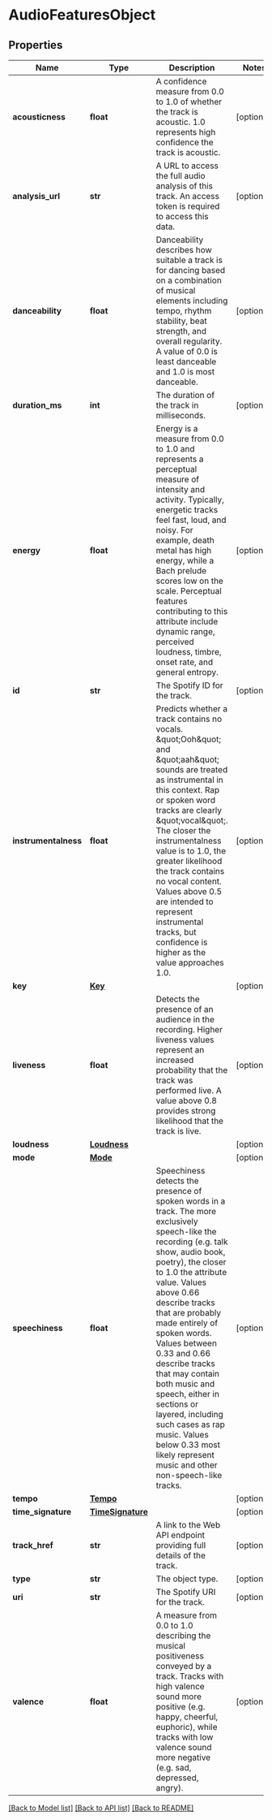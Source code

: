 # AudioFeaturesObject

## Properties
Name | Type | Description | Notes
------------ | ------------- | ------------- | -------------
**acousticness** | **float** | A confidence measure from 0.0 to 1.0 of whether the track is acoustic. 1.0 represents high confidence the track is acoustic.  | [optional] 
**analysis_url** | **str** | A URL to access the full audio analysis of this track. An access token is required to access this data.  | [optional] 
**danceability** | **float** | Danceability describes how suitable a track is for dancing based on a combination of musical elements including tempo, rhythm stability, beat strength, and overall regularity. A value of 0.0 is least danceable and 1.0 is most danceable.  | [optional] 
**duration_ms** | **int** | The duration of the track in milliseconds.  | [optional] 
**energy** | **float** | Energy is a measure from 0.0 to 1.0 and represents a perceptual measure of intensity and activity. Typically, energetic tracks feel fast, loud, and noisy. For example, death metal has high energy, while a Bach prelude scores low on the scale. Perceptual features contributing to this attribute include dynamic range, perceived loudness, timbre, onset rate, and general entropy.  | [optional] 
**id** | **str** | The Spotify ID for the track.  | [optional] 
**instrumentalness** | **float** | Predicts whether a track contains no vocals. \&quot;Ooh\&quot; and \&quot;aah\&quot; sounds are treated as instrumental in this context. Rap or spoken word tracks are clearly \&quot;vocal\&quot;. The closer the instrumentalness value is to 1.0, the greater likelihood the track contains no vocal content. Values above 0.5 are intended to represent instrumental tracks, but confidence is higher as the value approaches 1.0.  | [optional] 
**key** | [**Key**](Key.md) |  | [optional] 
**liveness** | **float** | Detects the presence of an audience in the recording. Higher liveness values represent an increased probability that the track was performed live. A value above 0.8 provides strong likelihood that the track is live.  | [optional] 
**loudness** | [**Loudness**](Loudness.md) |  | [optional] 
**mode** | [**Mode**](Mode.md) |  | [optional] 
**speechiness** | **float** | Speechiness detects the presence of spoken words in a track. The more exclusively speech-like the recording (e.g. talk show, audio book, poetry), the closer to 1.0 the attribute value. Values above 0.66 describe tracks that are probably made entirely of spoken words. Values between 0.33 and 0.66 describe tracks that may contain both music and speech, either in sections or layered, including such cases as rap music. Values below 0.33 most likely represent music and other non-speech-like tracks.  | [optional] 
**tempo** | [**Tempo**](Tempo.md) |  | [optional] 
**time_signature** | [**TimeSignature**](TimeSignature.md) |  | [optional] 
**track_href** | **str** | A link to the Web API endpoint providing full details of the track.  | [optional] 
**type** | **str** | The object type.  | [optional] 
**uri** | **str** | The Spotify URI for the track.  | [optional] 
**valence** | **float** | A measure from 0.0 to 1.0 describing the musical positiveness conveyed by a track. Tracks with high valence sound more positive (e.g. happy, cheerful, euphoric), while tracks with low valence sound more negative (e.g. sad, depressed, angry).  | [optional] 

[[Back to Model list]](../README.md#documentation-for-models) [[Back to API list]](../README.md#documentation-for-api-endpoints) [[Back to README]](../README.md)

